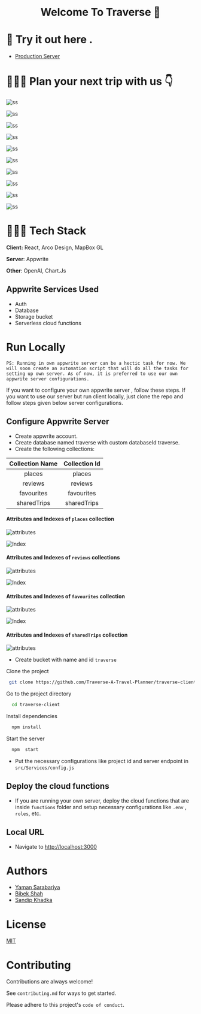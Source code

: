 <h1 align="center">Welcome To Traverse 👋</h1>


# 🔗 Try it out here .
- [Production Server](https://traverse-rho.vercel.app/)


# 🏄🏼‍♀️ Plan your next trip with us  👇

![ss](https://cloud.appwrite.io/v1/storage/buckets/traverse/files/64886964db762814b8d9/view?project=64777ba0910c827a975b&mode=admin)

![ss](https://cloud.appwrite.io/v1/storage/buckets/traverse/files/6488699cb9e902af6cad/view?project=64777ba0910c827a975b&mode=admin)

![ss](https://cloud.appwrite.io/v1/storage/buckets/traverse/files/648869cc5a0b0b57e246/view?project=64777ba0910c827a975b&mode=admin)

![ss](https://cloud.appwrite.io/v1/storage/buckets/traverse/files/64886a04054692f07894/view?project=64777ba0910c827a975b&mode=admin)

![ss](https://cloud.appwrite.io/v1/storage/buckets/traverse/files/64886a7c0ea18f04e99d/view?project=64777ba0910c827a975b&mode=admin)

![ss](https://cloud.appwrite.io/v1/storage/buckets/traverse/files/64886aa8409162ea0291/view?project=64777ba0910c827a975b&mode=admin)

![ss](https://cloud.appwrite.io/v1/storage/buckets/traverse/files/64886ad8bf660e660bd3/view?project=64777ba0910c827a975b&mode=admin)

![ss](https://cloud.appwrite.io/v1/storage/buckets/traverse/files/64886b2581b1198c144a/view?project=64777ba0910c827a975b&mode=admin)

![ss](https://cloud.appwrite.io/v1/storage/buckets/traverse/files/64886b5040e932234687/view?project=64777ba0910c827a975b&mode=admin)

![ss](https://cloud.appwrite.io/v1/storage/buckets/traverse/files/64886b79b65f3ebb54fe/view?project=64777ba0910c827a975b&mode=admin)




# 👨🏼‍💻 Tech Stack

**Client:** React, Arco Design, MapBox GL

**Server**: Appwrite

**Other**: OpenAI, Chart.Js

## Appwrite Services Used

- Auth
- Database
- Storage bucket
- Serverless cloud functions

# Run Locally

```
PS: Running in own appwrite server can be a hectic task for now. We will soon create an automation script that will do all the tasks for setting up own server. As of now, it is preferred to use our own appwrite server configurations. 
```

If you want to configure your own appwrite server , follow these steps. If you want to use our server but run client locally, just clone the repo and follow steps given below server configurations.

## Configure Appwrite Server

- Create appwrite account.
- Create database named traverse with custom databaseId traverse.
- Create the following collections:

| Collection Name  | Collection Id  |
| :------------: | :------------: |
| places  | places  |
|  reviews |  reviews |
|  favourites |  favourites |
|  sharedTrips |  sharedTrips |


#### Attributes and Indexes of ```places``` collection
![attributes](https://cloud.appwrite.io/v1/storage/buckets/traverse/files/648310128e00f797e03b/view?project=64777ba0910c827a975b&mode=admin)

![Index](https://cloud.appwrite.io/v1/storage/buckets/traverse/files/64831029ab33b9dfc739/view?project=64777ba0910c827a975b&mode=admin)

#### Attributes and Indexes of ```reviews``` collections

![attributes](https://cloud.appwrite.io/v1/storage/buckets/traverse/files/6483148c5055db459c70/view?project=64777ba0910c827a975b&mode=admin)

![Index](https://cloud.appwrite.io/v1/storage/buckets/traverse/files/64886c5de46ffa5adef4/view?project=64777ba0910c827a975b&mode=admin)

#### Attributes and Indexes of ```favourites``` collection

![attributes](https://cloud.appwrite.io/v1/storage/buckets/traverse/files/6483139df2f63c36c5e9/view?project=64777ba0910c827a975b&mode=admin)

![Index](https://cloud.appwrite.io/v1/storage/buckets/traverse/files/648314195d1edf276470/view?project=64777ba0910c827a975b&mode=admin)

#### Attributes and Indexes of ```sharedTrips``` collection

![attributes](https://cloud.appwrite.io/v1/storage/buckets/traverse/files/648762493d58fcd78718/view?project=64777ba0910c827a975b&mode=admin)

-   Create bucket with name and id `traverse`

Clone the project
```bash
 git clone https://github.com/Traverse-A-Travel-Planner/traverse-client
```

Go to the project directory

```bash
  cd traverse-client
```

Install dependencies

```bash
  npm install
```

Start the server

```bash
  npm  start
```

- Put the necessary configurations like project id and server endpoint in `src/Services/config.js`

## Deploy the cloud functions

- If you are running  your own server, deploy the cloud functions that are inside `functions` folder and setup necessary configurations like `.env` , `roles`, etc.

## Local URL
- Navigate to [http://localhost:3000](http://localhost:3000)

# Authors
- [Yaman Sarabariya](https://github.com/yaman1337)
- [Bibek Shah](https://github.com/bibekshhh)
- [Sandip Khadka](https://www.facebook.com/sandip.khadka.75685962)


# License

[MIT](https://github.com/Traverse-A-Travel-Planner/traverse-client/blob/main/LICENSE)

# Contributing

Contributions are always welcome!

See `contributing.md` for ways to get started.

Please adhere to this project's `code of conduct`.

